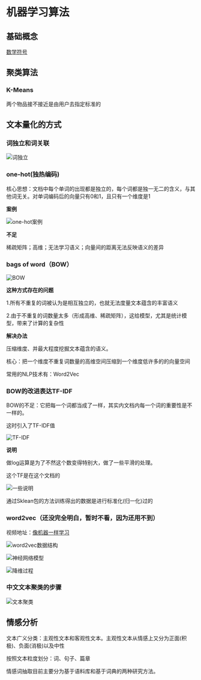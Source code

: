 # 机器学习算法

## 基础概念

[数学符号](https://blog.csdn.net/u014157109/article/details/89437547)



## 聚类算法

### K-Means

两个物品接不接近是由用户去指定标准的



## 文本量化的方式

### 词独立和词关联

![词独立](D:\github\MyKnowledgeRepository\machine_learning_img\text_as_data\词独立和词关联.png)



### one-hot(独热编码)

核心思想：文档中每个单词的出现都是独立的，每个词都是独一无二的含义，与其他词无关。对单词编码后的向量只有0和1，且只有一个维度是1

**案例**

![one-hot案例](D:\github\MyKnowledgeRepository\machine_learning_img\text_as_data\one-hot案例.png)



**不足**

稀疏矩阵；高维；无法学习语义；向量间的距离无法反映语义的差异



### bags of word（BOW）

![BOW](D:\github\MyKnowledgeRepository\machine_learning_img\text_as_data\bagofwords.png)



**这种方式存在的问题**

1.所有不重复的词被认为是相互独立的，也就无法度量文本蕴含的丰富语义

2.由于不重复的词数量太多（形成高维、稀疏矩阵），这给模型，尤其是统计模型，带来了计算的复杂性



**解决办法**

压缩维度、并最大程度挖掘文本蕴含的语义。

核心：把一个维度不重复词数量的高维空间压缩到一个维度低许多的的向量空间

常用的NLP技术有：Word2Vec



### BOW的改进表达TF-IDF

BOW的不足：它把每一个词都当成了一样，其实内文档内每一个词的重要性是不一样的。



这时引入了TF-IDF值

![TF-IDF](D:\github\MyKnowledgeRepository\machine_learning_img\text_as_data\TF-IDF.png)



**说明**

做log运算是为了不然这个数变得特别大，做了一些平滑的处理。

这个TF是在这个文档的

![一些说明](D:\github\MyKnowledgeRepository\machine_learning_img\text_as_data\5.png)

通过Sklean包的方法训练得出的数据是进行标准化(归一化)过的



### word2vec（还没完全明白，暂时不看，因为还用不到）

视频地址：[像机器一样学习](https://www.youtube.com/channel/UCm9zvddKLNLmEv-6gOt0Mdw)

![word2vec数据结构](D:\github\MyKnowledgeRepository\machine_learning_img\text_as_data\word2vec数据结构.png)



![神经网络模型](D:\github\MyKnowledgeRepository\machine_learning_img\text_as_data\2.png)



![降维过程](D:\github\MyKnowledgeRepository\machine_learning_img\text_as_data\3.png)



### 中文文本聚类的步骤



![文本聚类](D:\github\MyKnowledgeRepository\machine_learning_img\text_as_data\文本聚类步骤.png)





## 情感分析

文本广义分类：主观性文本和客观性文本。主观性文本从情感上又分为正面(积极)、负面(消极)以及中性

按照文本粒度划分：词、句子、篇章

情感词抽取目前主要分为基于语料库和基于词典的两种研究方法。

























